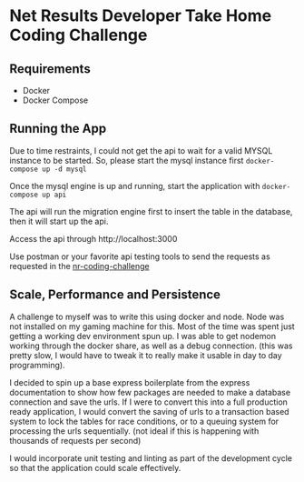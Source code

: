 # Net Results Developer Take Home Coding Challenge

## Requirements
- Docker
- Docker Compose

## Running the App
Due to time restraints, I could not get the api to wait for a valid MYSQL instance to be started. So, please start the mysql instance first `docker-compose up -d mysql`

Once the mysql engine is up and running, start the application with `docker-compose up api`

The api will run the migration engine first to insert the table in the database, then it will start up the api.

Access the api through http://localhost:3000

Use postman or your favorite api testing tools to send the requests as requested in the [nr-coding-challenge](https://gist.github.com/ericdcobb/b7b7fefcf34ef2b698570af9c677e0ef)

## Scale, Performance and Persistence
A challenge to myself was to write this using docker and node. Node was not installed on my gaming machine for this. Most of the time was spent just getting a working dev environment spun up. I was able to get nodemon working through the docker share, as well as a debug connection. (this was pretty slow, I would have to tweak it to really make it usable in day to day programming).

I decided to spin up a base express boilerplate from the express documentation to show how few packages are needed to make a database connection and save the urls. If I were to convert this into a full production ready application, I would convert the saving of urls to a transaction based system to lock the tables for race conditions, or to a queuing system for processing the urls sequentially. (not ideal if this is happening with thousands of requests per second)

I would incorporate unit testing and linting as part of the development cycle so that the application could scale effectively. 
